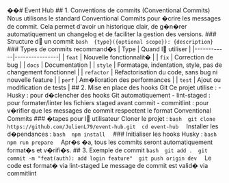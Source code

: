 ��#   E v e n t   H u b 
 
 
 
 # #   1 .   C o n v e n t i o n s   d e   c o m m i t s   ( C o n v e n t i o n a l   C o m m i t s ) 
 
 
 
 N o u s   u t i l i s o n s   l e   s t a n d a r d   * * C o n v e n t i o n a l   C o m m i t s * *   p o u r   � c r i r e   l e s   m e s s a g e s   d e   c o m m i t .     
 
 C e l a   p e r m e t   d ' a v o i r   u n   h i s t o r i q u e   c l a i r ,   d e   g � n � r e r   a u t o m a t i q u e m e n t   u n   c h a n g e l o g   e t   d e   f a c i l i t e r   l a   g e s t i o n   d e s   v e r s i o n s . 
 
 
 
 # # #   S t r u c t u r e   d  u n   c o m m i t 
 
 
 
 ` ` ` b a s h 
 
 { t y p e } ( { o p t i o n a l   s c o p e } ) :   { d e s c r i p t i o n } 
 
 ` ` ` 
 
 
 
 # # #   T y p e s   d e   c o m m i t s   r e c o m m a n d � s 
 
 
 
 |   T y p e                 |   Q u a n d   l  u t i l i s e r   | 
 
 | - - - - - - - - - - - - | - - - - - - - - - - - - - - - - | 
 
 |   ` f e a t `           |   N o u v e l l e   f o n c t i o n n a l i t �   | 
 
 |   ` f i x `             |   C o r r e c t i o n   d e   b u g   | 
 
 |   ` d o c s `           |   D o c u m e n t a t i o n   | 
 
 |   ` s t y l e `         |   F o r m a t a g e ,   i n d e n t a t i o n ,   s t y l e ,   p a s   d e   c h a n g e m e n t   f o n c t i o n n e l   | 
 
 |   ` r e f a c t o r `   |   R e f a c t o r i s a t i o n   d u   c o d e ,   s a n s   b u g   n i   n o u v e l l e   f e a t u r e   | 
 
 |   ` p e r f `           |   A m � l i o r a t i o n   d e s   p e r f o r m a n c e s   | 
 
 |   ` t e s t `           |   A j o u t   o u   m o d i f i c a t i o n   d e   t e s t s   | 
 
 
 
 # #   2 .   M i s e   e n   p l a c e   d e s   h o o k s   G i t 
 
 
 
 C e   p r o j e t   u t i l i s e   : 
 
 
 
 -   H u s k y   :   p o u r   d � c l e n c h e r   d e s   h o o k s   G i t   a u t o m a t i q u e m e n t 
 
 
 
 -   l i n t - s t a g e d   :   p o u r   f o r m a t e r / l i n t e r   l e s   f i c h i e r s   s t a g e d   a v a n t   c o m m i t 
 
 
 
 -   c o m m i t l i n t   :   p o u r   v � r i f i e r   q u e   l e s   m e s s a g e s   d e   c o m m i t   r e s p e c t e n t   l e   f o r m a t   C o n v e n t i o n a l   C o m m i t s 
 
 
 
 # # #   � t a p e s   p o u r   l  u t i l i s a t e u r 
 
 
 
 C l o n e r   l e   p r o j e t   : 
 
 
 
 ` ` ` b a s h 
 
 g i t   c l o n e   h t t p s : / / g i t h u b . c o m / J u l i e n L 7 9 / e v e n t - h u b . g i t 
 
 c d   e v e n t - h u b 
 
 ` ` ` 
 
 
 
 I n s t a l l e r   l e s   d � p e n d a n c e s   : 
 
 
 
 ` ` ` b a s h 
 
 n p m   i n s t a l l 
 
 ` ` ` 
 
 
 
 # # #   I n i t i a l i s e r   l e s   h o o k s   H u s k y   : 
 
 
 
 ` ` ` b a s h 
 
 n p m   r u n   p r e p a r e 
 
 ` ` ` 
 
 
 
 A p r � s   � a ,   t o u s   l e s   c o m m i t s   s e r o n t   a u t o m a t i q u e m e n t   f o r m a t � s   e t   v � r i f i � s . 
 
 
 
 # #   3 .   E x e m p l e   d e   c o m m i t 
 
 
 
 ` ` ` b a s h 
 
 g i t   a d d   . 
 
 g i t   c o m m i t   - m   " f e a t ( a u t h ) :   a d d   l o g i n   f e a t u r e " 
 
 g i t   p u s h   o r i g i n   d e v 
 
 ` ` ` 
 
 
 
 L e   c o d e   e s t   f o r m a t �   v i a   l i n t - s t a g e d 
 
 
 
 L e   m e s s a g e   d e   c o m m i t   e s t   v a l i d �   v i a   c o m m i t l i n t 
